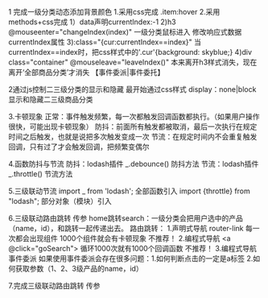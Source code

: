 1 完成一级分类动态添加背景颜色
    1.采用css完成
        .item:hover
    2.采用methods+css完成
        1）data声明currentIndex:-1
        2)h3 @mouseenter="changeIndex(index)"  一级分类鼠标进入 修改响应式数据currentIndex属性
        3):class="{cur:currentIndex==index}"    当currentIndex==index时，把css样式中的'.cur'{background: skyblue;}
        4)div class="container" @mouseleave="leaveIndex()" 本来离开h3样式消失，现在离开‘全部商品分类’才消失 【事件委派|事件委托】

2通过js控制二三级分类的显示和隐藏
最开始通过css样式  display：none|block显示和隐藏二三级商品分类

3.卡顿现象
正常：事件触发频繁，每一次都触发回调函数都执行。（如果用户操作很快，可能出现卡顿现象）
防抖：前面所有触发都被取消，最后一次执行在规定时间之后触发，也就是说把多次触发变成一次
节流：在规定时间内不会重复触发回调，只有过了才会触发回调，把频繁变偶尔

4.函数防抖与节流
防抖：lodash插件 _.debounce() 防抖方法
节流：lodash插件 _.throttle() 节流方法

5.三级联动节流
import _ from 'lodash';  全部函数引入
import {throttle} from "lodash";   部分对象（模块）引入

6.三级联动路由跳转 传参
home跳转search：一级分类会把用户选中的产品（name，id），和跳转一起传递出去。
路由跳转：
1.声明式导航 router-link     每一次都会出现组件 1000个组件就会有卡顿现象 不推荐！
2.编程式导航 <a @click="goSearch">  循环1000次就有1000个回调函数       不推荐！
3.编程式导航  事件委派
    如果使用事件委派会存在很多问题：1.如何判断点击的一定是a标签 2.如何获取参数（1、2、3级产品的name，id）

7.完成三级联动路由跳转 传参